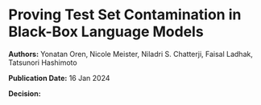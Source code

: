 # Proving Test Set Contamination in Black-Box Language Models

**Authors:** Yonatan Oren, Nicole Meister, Niladri S. Chatterji, Faisal Ladhak, Tatsunori Hashimoto

**Publication Date:** 16 Jan 2024

**Decision:** 

